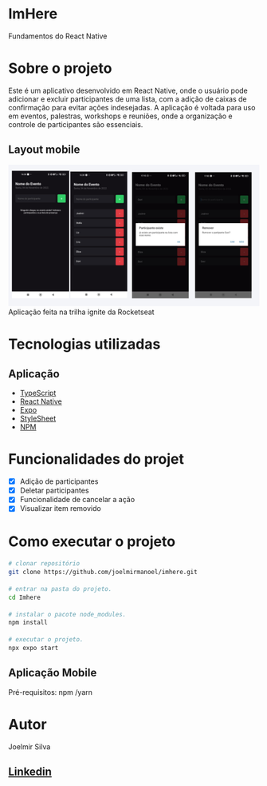 
# ImHere 

Fundamentos do React Native

# Sobre o projeto

Este é um aplicativo desenvolvido em React Native, onde o usuário pode adicionar e excluir participantes de uma lista, com a adição de caixas de confirmação para evitar ações indesejadas. A aplicação é voltada para uso em eventos, palestras, workshops e reuniões, onde a organização e controle de participantes são essenciais.


## Layout mobile
![Alt text](./assets/imhere.png)
Aplicação feita na trilha ignite da Rocketseat

# Tecnologias utilizadas
## Aplicação

- [TypeScript](https://www.typescriptlang.org/docs/)
- [React Native](https://reactnative.dev/docs/getting-started)
- [Expo](https://docs.expo.dev/?utm_source=google&utm_medium=cpc&utm_content=search&gclid=CjwKCAjwxOymBhAFEiwAnodBLE4O6-g49a-HniPnrQt_l-6t_CNvui4z2_h31jUCUpesirHbFYmI_hoC39IQAvD_BwE)
- [StyleSheet](https://reactnative.dev/docs/stylesheet)
- [NPM](https://docs.npmjs.com)

# Funcionalidades do projet

- [x] Adição de participantes
- [x] Deletar participantes
- [x] Funcionalidade de cancelar a ação
- [x] Visualizar item removido

# Como executar o projeto

```bash
# clonar repositório
git clone https://github.com/joelmirmanoel/imhere.git

# entrar na pasta do projeto.
cd Imhere

# instalar o pacote node_modules.
npm install

# executar o projeto.
npx expo start 
```
## Aplicação Mobile
Pré-requisitos: npm /yarn

# Autor

Joelmir Silva

## [Linkedin](https://www.linkedin.com/in/joelmir-silva-451052134/)

